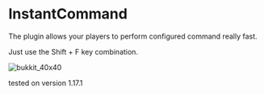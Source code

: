 ﻿# InstantCommand
The plugin allows your players to perform configured command really fast.

Just use the Shift + F key combination.

![bukkit_40x40](https://user-images.githubusercontent.com/64419373/131547298-58c2edb4-0793-4459-8445-a165d825aa42.png)

tested on version 1.17.1
